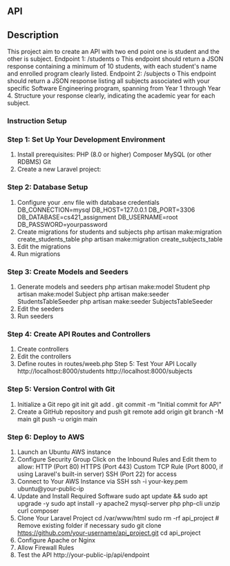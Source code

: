 
## API
## Description
This project aim to create an API with two end point one is student and the other is subject.
Endpoint 1: /students
o This endpoint should return a JSON response containing a minimum of 10 
students, with each student's name and enrolled program clearly listed.
Endpoint 2: /subjects
o This endpoint should return a JSON response listing all subjects associated with 
your specific Software Engineering program, spanning from Year 1 through Year 
4. Structure your response clearly, indicating the academic year for each subject.
### Instruction Setup
### Step 1: Set Up Your Development Environment
1. Install prerequisites:
PHP (8.0 or higher)
Composer
MySQL (or other RDBMS)
Git
2. Create a new Laravel project:
### Step 2: Database Setup
1. Configure your .env file with database credentials
DB_CONNECTION=mysql
DB_HOST=127.0.0.1
DB_PORT=3306
DB_DATABASE=cs421_assignment
DB_USERNAME=root
DB_PASSWORD=yourpassword
2. Create migrations for students and subjects
  php artisan make:migration create_students_table
  php artisan make:migration create_subjects_table
3. Edit the migrations
4. Run migrations
### Step 3: Create Models and Seeders
1. Generate models and seeders
   php artisan make:model Student
php artisan make:model Subject
php artisan make:seeder StudentsTableSeeder
php artisan make:seeder SubjectsTableSeeder
2. Edit the seeders
3. Run seeders
### Step 4: Create API Routes and Controllers
1. Create controllers
2. Edit the controllers
3. Define routes in routes/weeb.php
Step 5: Test Your API Locally
http://localhost:8000/students
http://localhost:8000/subjects
### Step 5: Version Control with Git
1. Initialize a Git repo
   git init
   git add .
   git commit -m "Initial commit for API"
2. Create a GitHub repository and push
   git remote add origin <your-github-repo-url>
   git branch -M main
   git push -u origin main

### Step 6: Deploy to AWS
1. Launch an Ubuntu AWS instance
2. Configure Security Group
   Click on the Inbound Rules and Edit them to allow:
    HTTP (Port 80)
    HTTPS (Port 443)
    Custom TCP Rule (Port 8000, if using Laravel's built-in server)
    SSH (Port 22) for access
4. Connect to Your AWS Instance via SSH
   ssh -i your-key.pem ubuntu@your-public-ip
5. Update and Install Required Software
   sudo apt update && sudo apt upgrade -y
   sudo apt install -y apache2 mysql-server php php-cli unzip curl composer
6. Clone Your Laravel Project
   cd /var/www/html
   sudo rm -rf api_project  # Remove existing folder if necessary
   sudo git clone https://github.com/your-username/api_project.git
   cd api_project
7. Configure Apache or Nginx
8. Allow Firewall Rules
9. Test the API
    http://your-public-ip/api/endpoint




